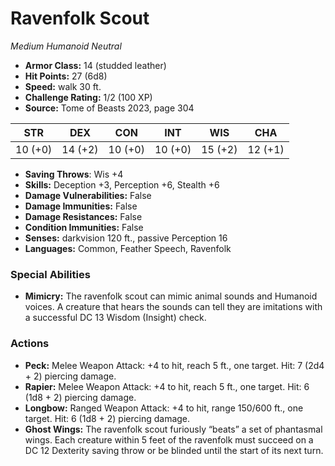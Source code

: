 # Ravenfolk Scout

*Medium* *Humanoid* *Neutral*

- **Armor Class:** 14 (studded leather)
- **Hit Points:** 27 (6d8)
- **Speed:** walk 30 ft.
- **Challenge Rating:** 1/2 (100 XP)
- **Source:** Tome of Beasts 2023, page 304

| STR | DEX | CON | INT | WIS | CHA |
| --- | --- | --- | --- | --- | --- |
| 10 (+0) | 14 (+2) | 10 (+0) | 10 (+0) | 15 (+2) | 12 (+1) |

- **Saving Throws**: Wis +4
- **Skills:** Deception +3, Perception +6, Stealth +6
- **Damage Vulnerabilities:** False
- **Damage Immunities:** False
- **Damage Resistances:** False
- **Condition Immunities:** False
- **Senses:** darkvision 120 ft., passive Perception 16
- **Languages:** Common, Feather Speech, Ravenfolk

### Special Abilities

- **Mimicry:** The ravenfolk scout can mimic animal sounds and Humanoid voices. A creature that hears the sounds can tell they are imitations with a successful DC 13 Wisdom (Insight) check.

### Actions

- **Peck:** Melee Weapon Attack: +4 to hit, reach 5 ft., one target. Hit: 7 (2d4 + 2) piercing damage.
- **Rapier:** Melee Weapon Attack: +4 to hit, reach 5 ft., one target. Hit: 6 (1d8 + 2) piercing damage.
- **Longbow:** Ranged Weapon Attack: +4 to hit, range 150/600 ft., one target. Hit: 6 (1d8 + 2) piercing damage.
- **Ghost Wings:** The ravenfolk scout furiously “beats” a set of phantasmal wings. Each creature within 5 feet of the ravenfolk must succeed on a DC 12 Dexterity saving throw or be blinded until the start of its next turn.
